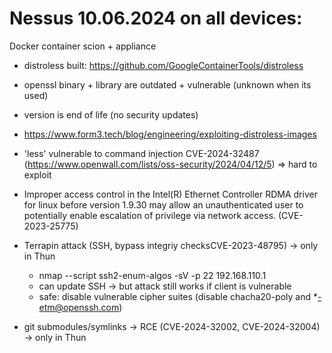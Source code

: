 # Nessus 10.06.2024 on all devices:


Docker container scion + appliance
  - distroless built: https://github.com/GoogleContainerTools/distroless
  - openssl binary + library are outdated + vulnerable (unknown when its used)
  - version is end of life (no security updates)
  - https://www.form3.tech/blog/engineering/exploiting-distroless-images


- 'less' vulnerable to command injection CVE-2024-32487 (https://www.openwall.com/lists/oss-security/2024/04/12/5) => hard to exploit

- Improper access control in the Intel(R) Ethernet Controller RDMA driver for linux before version 1.9.30 may allow an unauthenticated user to potentially enable escalation of privilege via network access.
(CVE-2023-25775)

- Terrapin attack (SSH, bypass integriy checksCVE-2023-48795) -> only in Thun
  - nmap --script ssh2-enum-algos -sV -p 22 192.168.110.1
  - can update SSH -> but attack still works if client is vulnerable
  - safe: disable vulnerable cipher suites (disable chacha20-poly and *-etm@openssh.com)

- git submodules/symlinks -> RCE (CVE-2024-32002, CVE-2024-32004) -> only in Thun